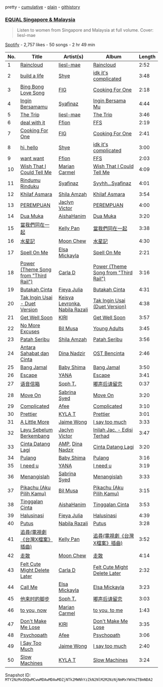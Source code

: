 pretty - [cumulative](/playlists/cumulative/37i9dQZF1DXdx7sCF75xKy.md) - [plain](/playlists/plain/37i9dQZF1DXdx7sCF75xKy) - [githistory](https://github.githistory.xyz/mackorone/spotify-playlist-archive/blob/main/playlists/plain/37i9dQZF1DXdx7sCF75xKy)

### [EQUAL Singapore & Malaysia](https://open.spotify.com/playlist/37i9dQZF1DXdx7sCF75xKy)

> Listen to women from Singapore and Malaysia at full volume\. Cover: liesl\-mae

[Spotify](https://open.spotify.com/user/spotify) - 2,757 likes - 50 songs - 2 hr 49 min

| No. | Title | Artist(s) | Album | Length |
|---|---|---|---|---|
| 1 | [Raincloud](https://open.spotify.com/track/5LAMww4MkUMihbOlKPFr09) | [liesl\-mae](https://open.spotify.com/artist/2PSBYmtNWEm9f8VOSCFFX0) | [Raincloud](https://open.spotify.com/album/3kCzqoleAPWwg2sSd5YXEA) | 2:52 |
| 2 | [build a life](https://open.spotify.com/track/7LxlPRasB0Wq4hQRDvU4Sz) | [Shye](https://open.spotify.com/artist/1aqEk77J220IxgnGsgEz9T) | [idk it's complicated](https://open.spotify.com/album/32q4VWN3LXqqGSaaqdsrwJ) | 3:48 |
| 3 | [Bing Bong Love Song](https://open.spotify.com/track/5F8W5Lq2ZW6AWHyQrmutmz) | [FIG](https://open.spotify.com/artist/2pKRCZKuL3p3PDWMNCLAH8) | [Cooking For One](https://open.spotify.com/album/1nKLZECJDOD2mgFgaotaNK) | 2:18 |
| 4 | [Ingin Bersamamu](https://open.spotify.com/track/2qpnnePuJCaxWYg8HxglQn) | [Syafinaz](https://open.spotify.com/artist/0jmUjgQLZhiJhDLy6JJkGp) | [Ingin Bersama Mu](https://open.spotify.com/album/3E0E2emyOqUG8a9d4jACyw) | 4:44 |
| 5 | [The Trip](https://open.spotify.com/track/0UUwjvjJpPglNiGjJzk5dn) | [liesl\-mae](https://open.spotify.com/artist/2PSBYmtNWEm9f8VOSCFFX0) | [The Trip](https://open.spotify.com/album/0OUuOt452BNPn74et9Iqnr) | 3:46 |
| 6 | [deal with it](https://open.spotify.com/track/1ViPzDtNBfxH5GAwTNCool) | [Ffion](https://open.spotify.com/artist/6gYn1myEM7sARWIoT2AVWG) | [FFS](https://open.spotify.com/album/0pC7Tjq0HvwjgTG8omWU4q) | 2:19 |
| 7 | [Cooking For One](https://open.spotify.com/track/2GurjJblHxTdQ7OVmQFfKJ) | [FIG](https://open.spotify.com/artist/2pKRCZKuL3p3PDWMNCLAH8) | [Cooking For One](https://open.spotify.com/album/1nKLZECJDOD2mgFgaotaNK) | 2:41 |
| 8 | [hi, hello](https://open.spotify.com/track/2yUQFrY6fu4YeQPb7pWFGM) | [Shye](https://open.spotify.com/artist/1aqEk77J220IxgnGsgEz9T) | [idk it's complicated](https://open.spotify.com/album/32q4VWN3LXqqGSaaqdsrwJ) | 3:00 |
| 9 | [want want](https://open.spotify.com/track/3Yo4Hi7ZZe8xZAi2MDHHdI) | [Ffion](https://open.spotify.com/artist/6gYn1myEM7sARWIoT2AVWG) | [FFS](https://open.spotify.com/album/0pC7Tjq0HvwjgTG8omWU4q) | 2:03 |
| 10 | [Wish That I Could Tell Me](https://open.spotify.com/track/2KIaV1i6atL8QHTGNhhPHu) | [Marian Carmel](https://open.spotify.com/artist/5Iyx1kSKoYvJz0gCrsFLW6) | [Wish That I Could Tell Me](https://open.spotify.com/album/2BgA7q06Jq8dgK9bphiBsm) | 4:09 |
| 11 | [Rindumu Rinduku](https://open.spotify.com/track/6Z9s5dAorcB9zPINpqdQBk) | [Syafinaz](https://open.spotify.com/artist/0jmUjgQLZhiJhDLy6JJkGp) | [Syyhh...Syafinaz](https://open.spotify.com/album/6VphuBZJ91mCTwsj7hK7MI) | 4:01 |
| 12 | [Khilaf Asmara](https://open.spotify.com/track/5ubqF9AMFQ0iU7dUnKi5Hs) | [Shila Amzah](https://open.spotify.com/artist/6lrBGrd0TJMQxfzSdPAn3X) | [Khilaf Asmara](https://open.spotify.com/album/7x3XbkqzFCKljhqwyyAX11) | 3:54 |
| 13 | [PEREMPUAN](https://open.spotify.com/track/4mNpO8m99gv1p8BgYCf1F3) | [Jaclyn Victor](https://open.spotify.com/artist/40ODyztPrDuIBY9ocqhwgB) | [PEREMPUAN](https://open.spotify.com/album/36RXsb86wBFDKuXzl9NcjP) | 4:00 |
| 14 | [Dua Muka](https://open.spotify.com/track/4GqybQRqmsWIxF0soIOFkt) | [AishaHanim](https://open.spotify.com/artist/2grRug6kdQxfrDMnT1Y3Xa) | [Dua Muka](https://open.spotify.com/album/5jlQOgecn9KFxuZM5p7U8s) | 3:20 |
| 15 | [當我們同在一起](https://open.spotify.com/track/0fUDUbQDkDfglxk5uPYXWq) | [Kelly Pan](https://open.spotify.com/artist/2hJxcuFTgP89GdmCVXfXyi) | [當我們同在一起](https://open.spotify.com/album/1zjX6WGhNd6Pa32us6hqOK) | 3:38 |
| 16 | [水星記](https://open.spotify.com/track/1BIMflGBEZVMoMBYee8b3R) | [Moon Chew](https://open.spotify.com/artist/6aNXXIGCTxVP98Mp1lafGq) | [水星記](https://open.spotify.com/album/1ewhrl109isjAtzC1GB5gL) | 4:30 |
| 17 | [Spell On Me](https://open.spotify.com/track/5LPVkY2VXBGiZP1punmDAw) | [Elsa Mickayla](https://open.spotify.com/artist/7HA7Xpc6jxV0orcFXWJDe7) | [Spell On Me](https://open.spotify.com/album/639vdgJSs8fkfXL5Q1PpAz) | 2:21 |
| 18 | [Power \(Theme Song from "Third Rail"\)](https://open.spotify.com/track/59tv6ur2PydOXJFJ1mJmfR) | [Carla D](https://open.spotify.com/artist/3heuUvsVe9yRoFcul0A5vX) | [Power \(Theme Song from "Third Rail"\)](https://open.spotify.com/album/2Lwk3TwkAzHalYeoTULCcy) | 3:16 |
| 19 | [Butakah Cinta](https://open.spotify.com/track/6440wcQF6nOmu5e16vjGmo) | [Fieya Julia](https://open.spotify.com/artist/1jSD4QWACN76zckZySJWVA) | [Butakah Cinta](https://open.spotify.com/album/5bx75ZifBiS9csZJMraB9E) | 4:31 |
| 20 | [Tak Ingin Usai \- Duet Version](https://open.spotify.com/track/0qPiK7vHmTMAckxIgKETN9) | [Keisya Levronka](https://open.spotify.com/artist/4EiSzlOeMnJcp2U8ayCQ3a), [Nabila Razali](https://open.spotify.com/artist/2yWleHZF4HaaNjmiU8snKO) | [Tak Ingin Usai \(Duet Version\)](https://open.spotify.com/album/16K8rQ5maxmxeJb5L3uuo4) | 4:38 |
| 21 | [Get Well Soon](https://open.spotify.com/track/18Ia5NxKnS3d0Aamr24SX0) | [KIRI](https://open.spotify.com/artist/14Zup84x4k8NXTTgrhqqAw) | [Get Well Soon](https://open.spotify.com/album/5kyZ5rI1l0mxBHpuV953dH) | 3:57 |
| 22 | [No More Excuses](https://open.spotify.com/track/5vODrJ0L832WPMF5Qhxlt9) | [Bil Musa](https://open.spotify.com/artist/6tWZW3i1byYPxPNW7EZmr9) | [Young Adults](https://open.spotify.com/album/3UbacKvRjqYIIcHL2rGbJd) | 3:45 |
| 23 | [Patah Seribu](https://open.spotify.com/track/0Ni3RjjsQP0oz8lt8xsFIn) | [Shila Amzah](https://open.spotify.com/artist/6lrBGrd0TJMQxfzSdPAn3X) | [Patah Seribu](https://open.spotify.com/album/2JTqrH85Z69skjX3YiqDie) | 3:56 |
| 24 | [Antara Sahabat dan Cinta](https://open.spotify.com/track/79qurwGQQvSQhrzLOk5n1I) | [Dina Nadzir](https://open.spotify.com/artist/23WQGfwpUBc9MXjytXtYJQ) | [OST Bencinta](https://open.spotify.com/album/4d7ixeUAhj37ibuTduiLro) | 2:46 |
| 25 | [Bang Jamal](https://open.spotify.com/track/7bMc0vR0xTB0ZaaSgADBw2) | [Baby Shima](https://open.spotify.com/artist/6b8ra1rFH1RtPCHWYEkaA5) | [Bang Jamal](https://open.spotify.com/album/2iGMC2bLFRpKKYkVi0yema) | 3:50 |
| 26 | [Escape](https://open.spotify.com/track/3n4JtlDjEzyLP25ji7rex3) | [YANA](https://open.spotify.com/artist/0BE1XQiKdWBBR01zAemf19) | [Escape](https://open.spotify.com/album/5bznDPL79W1kK6IOeYWjAr) | 3:41 |
| 27 | [语音信箱](https://open.spotify.com/track/2aH69FFf7nNLhbnftQxNlU) | [Soph T.](https://open.spotify.com/artist/2lP0iXobpSDobEhi2eI4eP) | [嘟声后请留恋](https://open.spotify.com/album/4UeNX6glWOvhV0kLV4HCN2) | 0:37 |
| 28 | [Move On](https://open.spotify.com/track/4CzwLA6oHUL3xbJ9V0Oc8S) | [Sabrina Syed](https://open.spotify.com/artist/4wC1ELXqfGWi1Ci03qIVXX) | [Move On](https://open.spotify.com/album/5HiNnd8OTdpbR6GhfdwjJE) | 3:20 |
| 29 | [Complicated](https://open.spotify.com/track/7fE8VAkDiUSsqgMpVk699s) | [Afee](https://open.spotify.com/artist/3UgXt5RJMgngGdKXJAFoOD) | [Complicated](https://open.spotify.com/album/4GZlfuIQLFqMPJ5V7YR98E) | 3:10 |
| 30 | [Prettier](https://open.spotify.com/track/27gVlPJFyjmKpRHBrli4Dk) | [KYLA T](https://open.spotify.com/artist/6LJX1RFjWh0XsgLocxEepg) | [Prettier](https://open.spotify.com/album/3ae2FsGtb6qum3hF6LCHVh) | 3:01 |
| 31 | [A Little More](https://open.spotify.com/track/6BAymBwoMK8hTbmZuqrd3X) | [Jaime Wong](https://open.spotify.com/artist/6SzwY0WC15s1MJh3BO9xtz) | [I say too much](https://open.spotify.com/album/2uLHWaGWLAJWQr0Ka1HDrp) | 3:33 |
| 32 | [Layu Sebelum Berkembang](https://open.spotify.com/track/3Jo6QlucEtDsgZ1XblzAbk) | [Jaclyn Victor](https://open.spotify.com/artist/40ODyztPrDuIBY9ocqhwgB) | [Inilah Jac\. \- Edisi Terhad](https://open.spotify.com/album/2HXENRheufZGiKQlKQCAe9) | 3:47 |
| 33 | [Cinta Datang Lagi](https://open.spotify.com/track/01RXDbLSUjEhapfpg1aD6j) | [AMP](https://open.spotify.com/artist/7o81EDTwtlE4VpLAPw0jzC), [Dina Nadzir](https://open.spotify.com/artist/3hSFaWdDD3G8y64jBpYWIG) | [Cinta Datang Lagi](https://open.spotify.com/album/391jKm0krhGxbaBcNGfJjq) | 3:20 |
| 34 | [Pulang](https://open.spotify.com/track/4i6G21M7Sf3Hs7B0c4DCHA) | [Baby Shima](https://open.spotify.com/artist/6b8ra1rFH1RtPCHWYEkaA5) | [Pulang](https://open.spotify.com/album/1MrLirLMUrAKjLlTuwxDmv) | 3:16 |
| 35 | [I need u](https://open.spotify.com/track/7E4mIxuhnNL856aydrP0B7) | [YANA](https://open.spotify.com/artist/0BE1XQiKdWBBR01zAemf19) | [I need u](https://open.spotify.com/album/4xq11IGu0neptVbyPbUDXn) | 3:19 |
| 36 | [Menangislah](https://open.spotify.com/track/0WzDfwp3HIIXLPA0GG1qz9) | [Sabrina Syed](https://open.spotify.com/artist/4wC1ELXqfGWi1Ci03qIVXX) | [Menangislah](https://open.spotify.com/album/0d7lnKROVl2u0tzv3wnq83) | 3:33 |
| 37 | [Pikachu \(Aku Pilih Kamu\)](https://open.spotify.com/track/6e0LxyotyBdooY5dufLNVD) | [Bil Musa](https://open.spotify.com/artist/6tWZW3i1byYPxPNW7EZmr9) | [Pikachu \(Aku Pilih Kamu\)](https://open.spotify.com/album/4kQc2U0SMOrDCOjlX4wlBl) | 3:15 |
| 38 | [Tinggalan Cinta](https://open.spotify.com/track/3t0aYI5kQ8Uo4CxPdloOAJ) | [AishaHanim](https://open.spotify.com/artist/2grRug6kdQxfrDMnT1Y3Xa) | [Tinggalan Cinta](https://open.spotify.com/album/2Cy0Pmf8nuScCjRasOiQeP) | 3:53 |
| 39 | [Halusinasi](https://open.spotify.com/track/1MLRVIgdFmPMx9alGS7Pak) | [Fieya Julia](https://open.spotify.com/artist/1jSD4QWACN76zckZySJWVA) | [Halusinasi](https://open.spotify.com/album/5Ey5NoPiMMsM13TZACwQla) | 4:39 |
| 40 | [Putus](https://open.spotify.com/track/3WyobfBDGdMm7LFYnLgoSv) | [Nabila Razali](https://open.spotify.com/artist/2yWleHZF4HaaNjmiU8snKO) | [Putus](https://open.spotify.com/album/1LQRKViSzsPdqRykEUphpC) | 3:28 |
| 41 | [追尋\(電視劇《台灣X檔案》插曲\)](https://open.spotify.com/track/3nEv3GaQ8qKKHHrv1GuKA8) | [Kelly Pan](https://open.spotify.com/artist/2hJxcuFTgP89GdmCVXfXyi) | [追尋\(電視劇《台灣X檔案》插曲\)](https://open.spotify.com/album/2c4pMzAeDPZe0kJwtIIuX8) | 3:52 |
| 42 | [走散](https://open.spotify.com/track/6VX8cXIdV7nAxdjND4QeT4) | [Moon Chew](https://open.spotify.com/artist/6aNXXIGCTxVP98Mp1lafGq) | [走散](https://open.spotify.com/album/4iAnHibgTBajYffc7DSTjT) | 4:14 |
| 43 | [Felt Cute Might Delete Later](https://open.spotify.com/track/3DrQC0UxGmQj00oQhvLnbz) | [Carla D](https://open.spotify.com/artist/3heuUvsVe9yRoFcul0A5vX) | [Felt Cute Might Delete Later](https://open.spotify.com/album/6FxiZaYwTi2lgQpLw1RVlv) | 2:32 |
| 44 | [Call Me](https://open.spotify.com/track/0c8tuAp4M8D1I9AyoLf2mq) | [Elsa Mickayla](https://open.spotify.com/artist/7HA7Xpc6jxV0orcFXWJDe7) | [Elsa Mickayla](https://open.spotify.com/album/3i1AD8oAwADCqoscfBEBeU) | 3:23 |
| 45 | [他来时的脚步](https://open.spotify.com/track/5D0dp4kKzO4nb3xXqTYCTk) | [Soph T.](https://open.spotify.com/artist/2lP0iXobpSDobEhi2eI4eP) | [嘟声后请留恋](https://open.spotify.com/album/4UeNX6glWOvhV0kLV4HCN2) | 3:03 |
| 46 | [to you, now](https://open.spotify.com/track/4CWyeIX411aJdNpVB3rXvA) | [Marian Carmel](https://open.spotify.com/artist/5Iyx1kSKoYvJz0gCrsFLW6) | [to you, to me](https://open.spotify.com/album/5vtHCIkKF4SmJDnWcTqzn7) | 1:43 |
| 47 | [Don't Make Me Lose](https://open.spotify.com/track/2nbZrTEVBTj12vOxjzg2HJ) | [KIRI](https://open.spotify.com/artist/14Zup84x4k8NXTTgrhqqAw) | [Don't Make Me Lose](https://open.spotify.com/album/1IheunKHsKJO0XwLXBPgim) | 3:35 |
| 48 | [Psychopath](https://open.spotify.com/track/5xK8lPsB3QdzUlWeEaRkud) | [Afee](https://open.spotify.com/artist/3UgXt5RJMgngGdKXJAFoOD) | [Psychopath](https://open.spotify.com/album/2oIXNxvH53KFlg6cFazBGu) | 3:06 |
| 49 | [I Say Too Much](https://open.spotify.com/track/23QkzVHyVHdMnyuAe8soiR) | [Jaime Wong](https://open.spotify.com/artist/6SzwY0WC15s1MJh3BO9xtz) | [I say too much](https://open.spotify.com/album/2uLHWaGWLAJWQr0Ka1HDrp) | 2:40 |
| 50 | [Slow Machines](https://open.spotify.com/track/2VSsatoXWucLUmb1oergwn) | [KYLA T](https://open.spotify.com/artist/6LJX1RFjWh0XsgLocxEepg) | [Slow Machines](https://open.spotify.com/album/7CGKoaloA2NVAnMF0vLxhu) | 3:24 |

Snapshot ID: `MTY2NzMxODQwMCwwMDAwMDAwMDZjNTk2MWNhYzZkN2NlM2M2NzNjNmMxYWVmZTBmNDA2`
